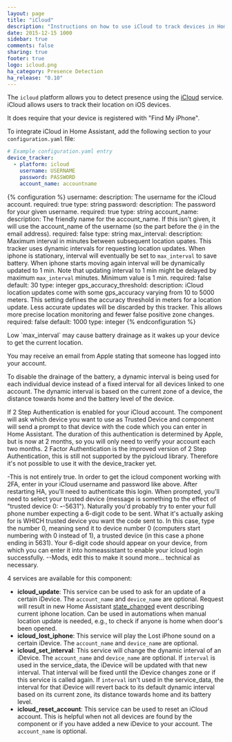 ```yaml
---
layout: page
title: "iCloud"
description: "Instructions on how to use iCloud to track devices in Home Assistant."
date: 2015-12-15 1000
sidebar: true
comments: false
sharing: true
footer: true
logo: icloud.png
ha_category: Presence Detection
ha_release: "0.10"
---
```



The `icloud` platform allows you to detect presence using the [iCloud](https://www.icloud.com/) service. iCloud allows users to track their location on iOS devices.

It does require that your device is registered with "Find My iPhone".

To integrate iCloud in Home Assistant, add the following section to your `configuration.yaml` file:

```yaml
# Example configuration.yaml entry
device_tracker:
  - platform: icloud
    username: USERNAME
    password: PASSWORD
    account_name: accountname
```

{% configuration %}
username:
  description: The username for the iCloud account.
  required: true
  type: string
password:
  description: The password for your given username.
  required: true
  type: string
account_name:
  description: The friendly name for the account_name. If this isn't given, it will use the account_name of the username (so the part before the `@` in the email address).
  required: false
  type: string
max_interval:
  description: Maximum interval in minutes between subsequent location upates. This tracker uses dynamic intervals for requesting location updates. When iphone is stationary, interval will eventually be set to `max_interval` to save battery. When iphone starts moving again interval will be dynamically updated to 1 min. Note that updating interval to 1 min might be delayed by maximum `max_interval` minutes. Minimum value is 1 min.
  required: false
  default: 30
  type: integer
gps_accuracy_threshold:
  description: iCloud location updates come with some gps_accuracy varying from 10 to 5000 meters. This setting defines the accuracy threshold in meters for a location update. Less accurate updates will be discarded by this tracker. This allows more precise location monitoring and fewer false positive zone changes.
  required: false
  default: 1000
  type: integer
{% endconfiguration %}

<p class='note warning'>
Low `max_interval` may cause battery drainage as it wakes up your device to get the current location.
</p>

<p class='note warning'>
You may receive an email from Apple stating that someone has logged into your account.
</p>

To disable the drainage of the battery, a dynamic interval is being used for each individual device instead of a fixed interval for all devices linked to one account. The dynamic interval is based on the current zone of a device, the distance towards home and the battery level of the device.

If 2 Step Authentication is enabled for your iCloud account. The component will ask which device you want to use as Trusted Device and component will send a prompt to that device with the code which you can enter in Home Assistant. The duration of this authentication is determined by Apple, but is now at 2 months, so you will only need to verify your account each two months.
2 Factor Authentication is the improved version of 2 Step Authentication, this is still not supported by the pyicloud library. Therefore it's not possible to use it with the device_tracker yet.

-This is not entirely true. In order to get the icloud component working with 2FA, enter in your iCloud username and password like above. After restarting HA, you'll need to authenticate this login. When prompted, you'll need to select your trusted device (message is something to the effect of "trusted device 0: ***-***-5631"). Naturally you'd probably try to enter your full phone number expecting a 6-digit code to be sent. What it's actually asking for is WHICH trusted device you want the code sent to. In this case, type the number 0, meaning send it to device number 0 (computers start numbering with 0 instead of 1), a trusted device (in this case a phone ending in 5631). Your 6-digit code should appear on your device, from which you can enter it into homeassistant to enable your icloud login successfully. --Mods, edit this to make it sound more... technical as necessary.

4 services are available for this component:
- **icloud_update**: This service can be used to ask for an update of a certain iDevice. The `account_name` and `device_name` are optional. Request will result in new Home Assistant [state_changed](/docs/configuration/events/#event-state_changed) event describing current iphone location. Can be used in automations when manual location update is needed, e.g., to check if anyone is home when door's been opened.
- **icloud_lost_iphone**: This service will play the Lost iPhone sound on a certain iDevice. The `account_name` and `device_name` are optional.
- **icloud_set_interval**: This service will change the dynamic interval of an iDevice. The `account_name` and `device_name` are optional. If `interval` is used in the service_data, the iDevice will be updated with that new interval. That interval will be fixed until the iDevice changes zone or if this service is called again. If `interval` isn't used in the service_data, the interval for that iDevice will revert back to its default dynamic interval based on its current zone, its distance towards home and its battery level.
- **icloud_reset_account**: This service can be used to reset an iCloud account. This is helpful when not all devices are found by the component or if you have added a new iDevice to your account. The `account_name` is optional.
